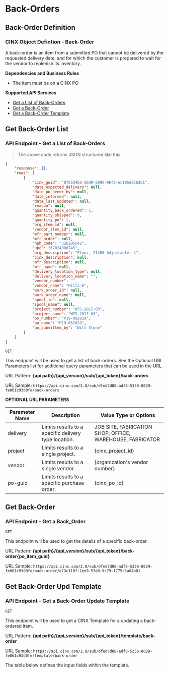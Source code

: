 # Back-Orders

## Back-Order Definition
### CINX Object Defintion - Back-Order

A back-order is an item from a submitted PO that cannot be delivered by the requested delivery date, and for which the customer is prepared to wait for the vendor to replenish its inventory.

**Dependencies and Business Rules**

  - The item must be on a CINX PO

**Supported API Services**

  - [Get a List of Back-Orders](#get-back-order-list)
  - [Get a Back-Order](#get-back-order)
  - [Get a Back-Order Template](#get-back-order-upd-template)


## Get Back-Order List
### API Endpoint - Get a List of Back-Orders

> The above code returns JSON structured like this:

```json
{
    "response": {},
    "rows": [
        {
			"cinx_guid": "076bd4bb-d6d9-5096-96f2-ec105d0562b1",
			"date_expected_delivery": null,
			"date_po_needr_by": null,
			"date_informed": null,
			"date_last_updated": null,
			"reason": null,
			"quantity_back_ordered": 1,
			"quantity_shipped": 0,
			"quantity_po": 1,
			"org_item_id": null,
			"vendor_item_id": null,
			"mfr_part_number": null,
			"mfr_order": null,
			"hph_code": "326ZU6542",
			"upc": "67024006745",
			"org_description": "Floor, Z1400 Adjustable, 4",
			"cinx_description": null,
			"mfr_description": null,
			"mfr_name": null,
			"delivery_location_type": null,
			"delivery_location_name": "",
			"vendor_number": "",
			"vendor_name": "Hilti-6",
			"work_order_id": null,
			"work_order_name": null,
			"spool_id": null,
			"spool_name": null,
			"project_number": "WTS-2017-03",
			"project_name": "WTS-2017-03",
			"po_number": "P19-062819",
			"po_name": "P19-062819",
			"po_submitted_by": "Will Stone"
		}
    ]
}
```
`GET`

This endpoint will be used to get a list of back-orders. See the Optional URL Parameters list for additional query parameters that can be used in the URL.

URL Pattern: **{api path}/{api_version}/sub/{api_token}/back-orders**

URL Sample: `https://api.cinx.com/2.0/sub/dfed7d88-adf8-5356-8029-fe061c93d0fe/back-orders`

**OPTIONAL URL PARAMETERS**

Parameter Name | Description | Value Type or Options
----- | ----- | ----- 
delivery | Limits results to a specific delivery type location. | JOB SITE, FABRICATION SHOP, OFFICE, WAREHOUSE, FABRICATOR
project | Limits results to a single project. | {cinx_project_id}
vendor | Limits results to a single vendor. | {organization's vendor number}
po-guid | Limits results to a specific purchase order. | {cinx_po_id}

## Get Back-Order
### API Endpoint - Get a Back_Order

`GET`

This endpoint will be used to get the details of a specific back-order.  

URL Pattern: **{api path}/{api_version}/sub/{api_token}/back-order{po_item_guid}**

URL Sample: `https://api.cinx.com/2.0/sub/dfed7d88-adf8-5356-8029-fe061c93d0fe/back-order/e73c118f-1ee9-57e0-9c79-1775c1a04b81`


## Get Back-Order Upd Template
### API Endpoint - Get a Back-Order Update Template

`GET`

This endpoint will be used to get a CINX Template for a updating a back-ordered item.

URL Pattern: **{api path}/{api_version}/sub/{api_token}/template/back-order**

URL Sample: `https://api.cinx.com/2.0/sub/dfed7d88-adf8-5356-8029-fe061c93d0fe/template/back-order`


The table below defines the input fields within the template.
